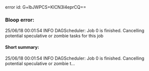 error id: G+lbJWPCS+KlCN3l4eprCQ==
### Bloop error:

25/06/18 00:01:54 INFO DAGScheduler: Job 0 is finished. Cancelling potential speculative or zombie tasks for this job
#### Short summary: 

25/06/18 00:01:54 INFO DAGScheduler: Job 0 is finished. Cancelling potential speculative or zombie t...
